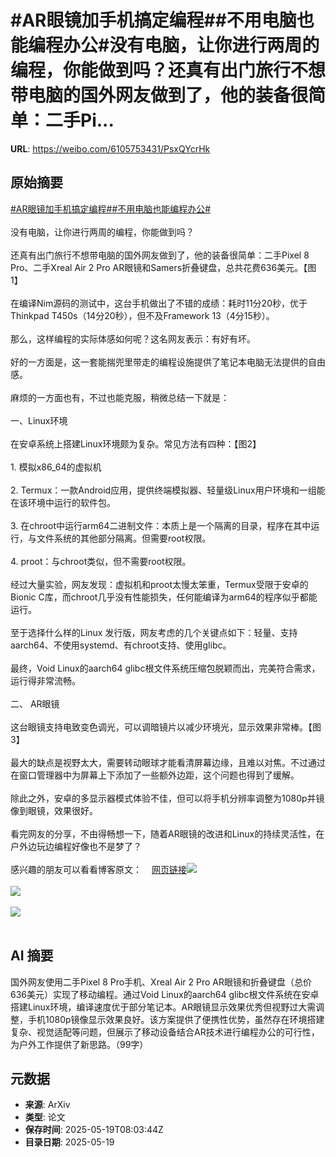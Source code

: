 # #AR眼镜加手机搞定编程##不用电脑也能编程办公#没有电脑，让你进行两周的编程，你能做到吗？还真有出门旅行不想带电脑的国外网友做到了，他的装备很简单：二手Pi...

**URL**: https://weibo.com/6105753431/PsxQYcrHk

## 原始摘要

<a href="https://m.weibo.cn/search?containerid=231522type%3D1%26t%3D10%26q%3D%23AR%E7%9C%BC%E9%95%9C%E5%8A%A0%E6%89%8B%E6%9C%BA%E6%90%9E%E5%AE%9A%E7%BC%96%E7%A8%8B%23&amp;extparam=%23AR%E7%9C%BC%E9%95%9C%E5%8A%A0%E6%89%8B%E6%9C%BA%E6%90%9E%E5%AE%9A%E7%BC%96%E7%A8%8B%23" data-hide=""><span class="surl-text">#AR眼镜加手机搞定编程#</span></a><a href="https://m.weibo.cn/search?containerid=231522type%3D1%26t%3D10%26q%3D%23%E4%B8%8D%E7%94%A8%E7%94%B5%E8%84%91%E4%B9%9F%E8%83%BD%E7%BC%96%E7%A8%8B%E5%8A%9E%E5%85%AC%23&amp;extparam=%23%E4%B8%8D%E7%94%A8%E7%94%B5%E8%84%91%E4%B9%9F%E8%83%BD%E7%BC%96%E7%A8%8B%E5%8A%9E%E5%85%AC%23" data-hide=""><span class="surl-text">#不用电脑也能编程办公#</span></a><br><br>没有电脑，让你进行两周的编程，你能做到吗？<br><br>还真有出门旅行不想带电脑的国外网友做到了，他的装备很简单：二手Pixel 8 Pro、二手Xreal Air 2 Pro AR眼镜和Samers折叠键盘，总共花费636美元。【图1】<br><br>在编译Nim源码的测试中，这台手机做出了不错的成绩：耗时11分20秒，优于Thinkpad T450s（14分20秒），但不及Framework 13（4分15秒）。<br><br>那么，这样编程的实际体感如何呢？这名网友表示：有好有坏。<br><br>好的一方面是，这一套能揣兜里带走的编程设施提供了笔记本电脑无法提供的自由感。<br><br>麻烦的一方面也有，不过也能克服，稍微总结一下就是：<br><br>一、Linux环境<br><br>在安卓系统上搭建Linux环境颇为复杂。常见方法有四种：【图2】<br><br>1. 模拟x86_64的虚拟机<br><br>2. Termux：一款Android应用，提供终端模拟器、轻量级Linux用户环境和一组能在该环境中运行的软件包。<br><br>3. 在chroot中运行arm64二进制文件：本质上是一个隔离的目录，程序在其中运行，与文件系统的其他部分隔离。但需要root权限。<br><br>4. proot：与chroot类似，但不需要root权限。<br><br>经过大量实验，网友发现：虚拟机和proot太慢太笨重，Termux受限于安卓的Bionic C库，而chroot几乎没有性能损失，任何能编译为arm64的程序似乎都能运行。<br><br>至于选择什么样的Linux 发行版，网友考虑的几个关键点如下：轻量、支持aarch64、不使用systemd、有chroot支持、使用glibc。<br><br>最终，Void Linux的aarch64 glibc根文件系统压缩包脱颖而出，完美符合需求，运行得非常流畅。<br><br>二、  AR眼镜<br><br>这台眼镜支持电致变色调光，可以调暗镜片以减少环境光，显示效果非常棒。【图3】<br><br>最大的缺点是视野太大，需要转动眼球才能看清屏幕边缘，且难以对焦。不过通过在窗口管理器中为屏幕上下添加了一些额外边距，这个问题也得到了缓解。<br><br>除此之外，安卓的多显示器模式体验不佳，但可以将手机分辨率调整为1080p并镜像到眼镜，效果很好。<br><br>看完网友的分享，不由得畅想一下，随着AR眼镜的改进和Linux的持续灵活性，在户外边玩边编程好像也不是梦了？<br><br>感兴趣的朋友可以看看博客原文：<a href="https://weibo.cn/sinaurl?u=https%3A%2F%2Fholdtherobot.com%2Fblog%2F2025%2F05%2F11%2Flinux-on-android-with-ar-glasses%2F" data-hide=""><span class="url-icon"><img style="width: 1rem;height: 1rem" src="https://h5.sinaimg.cn/upload/2015/09/25/3/timeline_card_small_web_default.png" referrerpolicy="no-referrer"></span><span class="surl-text">网页链接</span></a><img style="" src="https://tvax4.sinaimg.cn/large/006Fd7o3gy1i1kti866ulj30zk0m01ay.jpg" referrerpolicy="no-referrer"><br><br><img style="" src="https://tvax4.sinaimg.cn/large/006Fd7o3gy1i1ktiepqv1j30zk0na1kx.jpg" referrerpolicy="no-referrer"><br><br><img style="" src="https://tvax3.sinaimg.cn/large/006Fd7o3gy1i1ktifnqn0j30xf0zktrl.jpg" referrerpolicy="no-referrer"><br><br>

## AI 摘要

国外网友使用二手Pixel 8 Pro手机、Xreal Air 2 Pro AR眼镜和折叠键盘（总价636美元）实现了移动编程。通过Void Linux的aarch64 glibc根文件系统在安卓搭建Linux环境，编译速度优于部分笔记本。AR眼镜显示效果优秀但视野过大需调整，手机1080p镜像显示效果良好。该方案提供了便携性优势，虽然存在环境搭建复杂、视觉适配等问题，但展示了移动设备结合AR技术进行编程办公的可行性，为户外工作提供了新思路。（99字）

## 元数据

- **来源**: ArXiv
- **类型**: 论文
- **保存时间**: 2025-05-19T08:03:44Z
- **目录日期**: 2025-05-19
